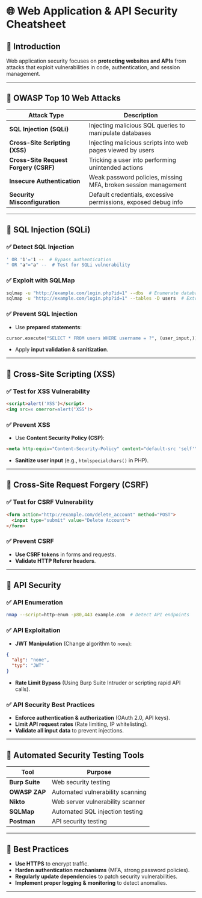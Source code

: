 # 🌐 Web Application & API Security Cheatsheet

## 🔹 Introduction
Web application security focuses on **protecting websites and APIs** from attacks that exploit vulnerabilities in code, authentication, and session management.

---

## 🔹 OWASP Top 10 Web Attacks
| Attack Type | Description |
|------------|-------------|
| **SQL Injection (SQLi)** | Injecting malicious SQL queries to manipulate databases |
| **Cross-Site Scripting (XSS)** | Injecting malicious scripts into web pages viewed by users |
| **Cross-Site Request Forgery (CSRF)** | Tricking a user into performing unintended actions |
| **Insecure Authentication** | Weak password policies, missing MFA, broken session management |
| **Security Misconfiguration** | Default credentials, excessive permissions, exposed debug info |

---

## 🔹 SQL Injection (SQLi)
### ✅ Detect SQL Injection
```sh
' OR '1'='1 --  # Bypass authentication
" OR "a"="a" --  # Test for SQLi vulnerability
```

### ✅ Exploit with SQLMap
```sh
sqlmap -u "http://example.com/login.php?id=1" --dbs  # Enumerate databases
sqlmap -u "http://example.com/login.php?id=1" --tables -D users  # Extract table names
```

### ✅ Prevent SQL Injection
- Use **prepared statements**:
```python
cursor.execute("SELECT * FROM users WHERE username = ?", (user_input,))
```
- Apply **input validation & sanitization**.

---

## 🔹 Cross-Site Scripting (XSS)
### ✅ Test for XSS Vulnerability
```html
<script>alert('XSS')</script>
<img src=x onerror=alert('XSS')>
```

### ✅ Prevent XSS
- Use **Content Security Policy (CSP)**:
```html
<meta http-equiv="Content-Security-Policy" content="default-src 'self'">
```
- **Sanitize user input** (e.g., `htmlspecialchars()` in PHP).

---

## 🔹 Cross-Site Request Forgery (CSRF)
### ✅ Test for CSRF Vulnerability
```html
<form action="http://example.com/delete_account" method="POST">
  <input type="submit" value="Delete Account">
</form>
```

### ✅ Prevent CSRF
- **Use CSRF tokens** in forms and requests.
- **Validate HTTP Referer headers**.

---

## 🔹 API Security
### ✅ API Enumeration
```sh
nmap --script=http-enum -p80,443 example.com  # Detect API endpoints
```

### ✅ API Exploitation
- **JWT Manipulation** (Change algorithm to `none`):
```json
{
  "alg": "none",
  "typ": "JWT"
}
```
- **Rate Limit Bypass** (Using Burp Suite Intruder or scripting rapid API calls).

### ✅ API Security Best Practices
- **Enforce authentication & authorization** (OAuth 2.0, API keys).
- **Limit API request rates** (Rate limiting, IP whitelisting).
- **Validate all input data** to prevent injections.

---

## 🔹 Automated Security Testing Tools
| Tool | Purpose |
|------|---------|
| **Burp Suite** | Web security testing |
| **OWASP ZAP** | Automated vulnerability scanning |
| **Nikto** | Web server vulnerability scanner |
| **SQLMap** | Automated SQL injection testing |
| **Postman** | API security testing |

---

## 🔹 Best Practices
- **Use HTTPS** to encrypt traffic.
- **Harden authentication mechanisms** (MFA, strong password policies).
- **Regularly update dependencies** to patch security vulnerabilities.
- **Implement proper logging & monitoring** to detect anomalies.

---